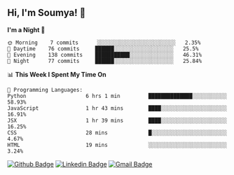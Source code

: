 ## Hi, I'm Soumya! 👋

<!--START_SECTION:waka-->
**I'm a Night 🦉** 

```text
🌞 Morning    7 commits      ░░░░░░░░░░░░░░░░░░░░░░░░░   2.35% 
🌆 Daytime    76 commits     ██████░░░░░░░░░░░░░░░░░░░   25.5% 
🌃 Evening    138 commits    ███████████░░░░░░░░░░░░░░   46.31% 
🌙 Night      77 commits     ██████░░░░░░░░░░░░░░░░░░░   25.84%

```


📊 **This Week I Spent My Time On** 

```text
💬 Programming Languages: 
Python                   6 hrs 1 min         ██████████████░░░░░░░░░░░   58.93% 
JavaScript               1 hr 43 mins        ████░░░░░░░░░░░░░░░░░░░░░   16.91% 
JSX                      1 hr 39 mins        ████░░░░░░░░░░░░░░░░░░░░░   16.25% 
CSS                      28 mins             █░░░░░░░░░░░░░░░░░░░░░░░░   4.67% 
HTML                     19 mins             ░░░░░░░░░░░░░░░░░░░░░░░░░   3.24%

```


<!--END_SECTION:waka-->

[![Github Badge](https://img.shields.io/badge/-rubyruins-grey?style=for-the-badge&logo=github&logoColor=white&link=https://github.com/rubyruins/)](https://www.github.com/rubyruins/) 
[![Linkedin Badge](https://img.shields.io/badge/-Soumya%20Parekh-0072b1?style=for-the-badge&logo=Linkedin&logoColor=white&link=https://www.linkedin.com/in/Soumya-Parekh/)](https://www.linkedin.com/in/Soumya-Parekh/) 
[![Gmail Badge](https://img.shields.io/badge/-soumya.parekh@somaiya.edu-c14438?style=for-the-badge&logo=Gmail&logoColor=white&link=mailto:soumya.parekh@somaiya.edu)](mailto:soumya.parekh@somaiya.edu) 
